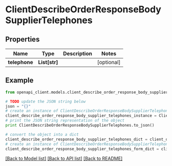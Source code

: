 # ClientDescribeOrderResponseBodySupplierTelephones


## Properties
Name | Type | Description | Notes
------------ | ------------- | ------------- | -------------
**telephone** | **List[str]** |  | [optional] 

## Example

```python
from openapi_client.models.client_describe_order_response_body_supplier_telephones import ClientDescribeOrderResponseBodySupplierTelephones

# TODO update the JSON string below
json = "{}"
# create an instance of ClientDescribeOrderResponseBodySupplierTelephones from a JSON string
client_describe_order_response_body_supplier_telephones_instance = ClientDescribeOrderResponseBodySupplierTelephones.from_json(json)
# print the JSON string representation of the object
print ClientDescribeOrderResponseBodySupplierTelephones.to_json()

# convert the object into a dict
client_describe_order_response_body_supplier_telephones_dict = client_describe_order_response_body_supplier_telephones_instance.to_dict()
# create an instance of ClientDescribeOrderResponseBodySupplierTelephones from a dict
client_describe_order_response_body_supplier_telephones_form_dict = client_describe_order_response_body_supplier_telephones.from_dict(client_describe_order_response_body_supplier_telephones_dict)
```
[[Back to Model list]](../README.md#documentation-for-models) [[Back to API list]](../README.md#documentation-for-api-endpoints) [[Back to README]](../README.md)


